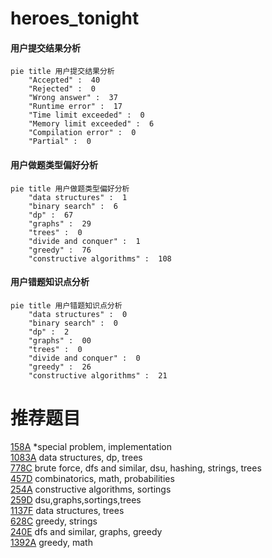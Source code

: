 # heroes_tonight

<!-- tabs:start -->



#### **用户提交结果分析**

```mermaid
pie title 用户提交结果分析
    "Accepted" :  40
    "Rejected" :  0
    "Wrong answer" :  37
    "Runtime error" :  17
    "Time limit exceeded" :  0
    "Memory limit exceeded" :  6
    "Compilation error" :  0
    "Partial" :  0
```

#### **用户做题类型偏好分析**

```mermaid
pie title 用户做题类型偏好分析
    "data structures" :  1
    "binary search" :  6
    "dp" :  67
    "graphs" :  29
    "trees" :  0
    "divide and conquer" :  1
    "greedy" :  76
    "constructive algorithms" :  108
```
#### **用户错题知识点分析**

```mermaid
pie title 用户错题知识点分析
    "data structures" :  0
    "binary search" :  0
    "dp" :  2
    "graphs" :  00
    "trees" :  0
    "divide and conquer" :  0
    "greedy" :  26
    "constructive algorithms" :  21
```



<!-- tabs:end -->
# 推荐题目
[158A](https://codeforces.com/contest/158/problem/A)		*special problem,
                        implementation		  
[1083A](https://codeforces.com/contest/1083/problem/A)		data structures,
                        dp,
                        trees		  
[778C](https://codeforces.com/contest/778/problem/C)		brute force,
                        dfs and similar,
                        dsu,
                        hashing,
                        strings,
                        trees		  
[457D](https://codeforces.com/contest/457/problem/D)		combinatorics,
                        math,
                        probabilities		  
[254A](https://codeforces.com/contest/254/problem/A)		constructive algorithms,
                        sortings		  
[259D](https://codeforces.com/contest/259/problem/D)		dsu,graphs,sortings,trees		  
[1137F](https://codeforces.com/contest/1137/problem/F)		data structures,
                        trees		  
[628C](https://codeforces.com/contest/628/problem/C)		greedy,
                        strings		  
[240E](https://codeforces.com/contest/240/problem/E)		dfs and similar,
                        graphs,
                        greedy		  
[1392A](https://codeforces.com/contest/1392/problem/A)		greedy,
                        math		  

